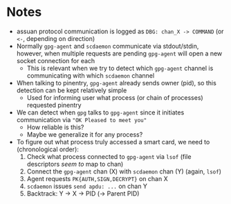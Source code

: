 # Notes

- assuan protocol communication is logged as `DBG: chan_X -> COMMAND` (or `<-`, depending on direction)
- Normally `gpg-agent` and `scdaemon` communicate via stdout/stdin, however, when multiple requests are pending `gpg-agent` will open a new socket connection for each
    - This is relevant when we try to detect which `gpg-agent` channel is communicating with which `scdaemon` channel
- When talking to pinentry, `gpg-agent` already sends owner (pid), so this detection can be kept relatively simple
    - Used for informing user what process (or chain of processes) requested pinentry
- We can detect when `gpg` talks to `gpg-agent` since it initiates communication via `"OK Pleased to meet you"`
    - How reliable is this?
    - Maybe we generalize it for any process?
- To figure out what process truly accessed a smart card, we need to (chronological order):
    1. Check what process connected to `gpg-agent` via `lsof` (file descriptors *seem to* map to chan)
    2. Connect the `gpg-agent` chan (X) with `scdaemon` chan (Y) (again, `lsof`)
    3. Agent requests `PK{AUTH,SIGN,DECRYPT}` on chan X
    4. `scdaemon` issues `send apdu: ...` on chan Y
    5. Backtrack: Y -> X -> PID (-> Parent PID)
